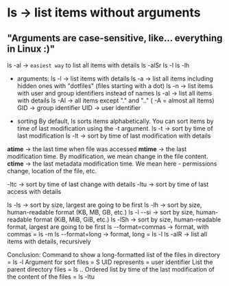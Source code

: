 # ls -> list items without arguments
## "Arguments are case-sensitive, like... everything in Linux :)"
ls -al -> `easiest way` to list all items with details
ls -alSr
ls -l
ls -lh

- arguments:
  ls -l  -> list items with details
  ls -a  -> list all items including hidden ones with "dotfiles" (files starting with a dot)
  ls -n  -> list items with user and group identifiers instead of names
  ls -al -> list all items with details
  ls -Al -> all items except "." and ".." ( -A = almost all items)
  GID -> group identifier
  UID -> user identifier

- sorting
  By default, ls sorts items alphabetically. You can sort items by time of last modification using the -t argument.
  ls -t -> sort by time of last modification
  ls -lt -> sort by time of last modification with details

**atime** -> the last time when file was accessed
**mtime** -> the last modification time. By modification, we mean change in the file content.
**ctime** -> the last metadata modification time. We mean here - permissions change, location of the file, etc.

-ltc -> sort by time of last change with details
-ltu -> sort by time of last access with details

ls -ls -> sort by size, largest are going to be first
ls -lh -> sort by size, human-readable format (KB, MB, GB, etc.)
ls -l --si -> sort by size, human-readable format (KiB, MiB, GiB, etc.)
ls -lSh -> sort by size, human-readable format, largest are going to be first
ls --format=commas -> format, with commas  = ls -m
ls --format=long -> format, long = ls -l
ls -alR -> list all items with details, recursively


Conclusion:
Command to show a long-formatted list of the files in directory = ls -l
Argument for sort files = S
UID represents = user identifier
List the parent directory files = ls ..
Ordered list by time of the last modification of the content of the files = ls -ltu